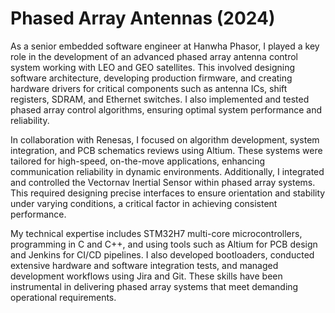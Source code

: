 # Phased Array Antennas (2024)

As a senior embedded software engineer at Hanwha Phasor, I played a key role in the development of an advanced phased array antenna control system working with LEO and GEO satellites. This involved designing software architecture, developing production firmware, and creating hardware drivers for critical components such as antenna ICs, shift registers, SDRAM, and Ethernet switches. I also implemented and tested phased array control algorithms, ensuring optimal system performance and reliability.

In collaboration with Renesas, I focused on algorithm development, system integration, and PCB schematics reviews using Altium. These systems were tailored for high-speed, on-the-move applications, enhancing communication reliability in dynamic environments. Additionally, I integrated and controlled the Vectornav Inertial Sensor within phased array systems. This required designing precise interfaces to ensure orientation and stability under varying conditions, a critical factor in achieving consistent performance.

My technical expertise includes STM32H7 multi-core microcontrollers, programming in C and C++, and using tools such as Altium for PCB design and Jenkins for CI/CD pipelines. I also developed bootloaders, conducted extensive hardware and software integration tests, and managed development workflows using Jira and Git. These skills have been instrumental in delivering phased array systems that meet demanding operational requirements.
